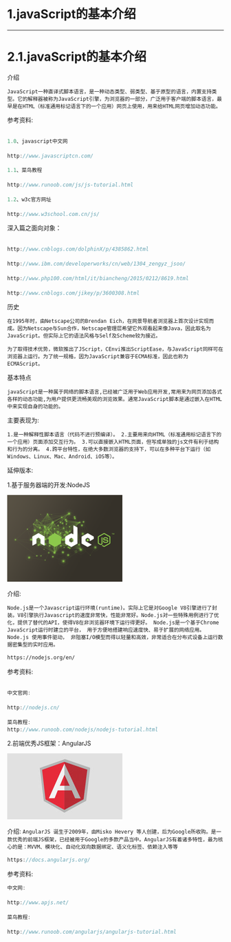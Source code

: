 # 1.javaScript的基本介绍

---
# 2.1.javaScript的基本介绍

介绍

`
JavaScript一种直译式脚本语言，是一种动态类型、弱类型、基于原型的语言，内置支持类型。它的解释器被称为JavaScript引擎，为浏览器的一部分，广泛用于客户端的脚本语言，最早是在HTML（标准通用标记语言下的一个应用）网页上使用，用来给HTML网页增加动态功能。
`

参考资料:

```javascript

1.0、javascript中文网

http://www.javascriptcn.com/

1.1、菜鸟教程

http://www.runoob.com/js/js-tutorial.html

1.2、w3c官方网址

http://www.w3school.com.cn/js/

```

深入篇之面向对象：

```javascript

http://www.cnblogs.com/dolphinX/p/4385862.html

http://www.ibm.com/developerworks/cn/web/1304_zengyz_jsoo/

http://www.php100.com/html/it/biancheng/2015/0212/8619.html

http://www.cnblogs.com/jikey/p/3600308.html
```


历史

`
在1995年时，由Netscape公司的Brendan Eich，在网景导航者浏览器上首次设计实现而成。因为Netscape与Sun合作，Netscape管理层希望它外观看起来像Java，因此取名为JavaScript。但实际上它的语法风格与Self及Scheme较为接近。
`

`
为了取得技术优势，微软推出了JScript，CEnvi推出ScriptEase，与JavaScript同样可在浏览器上运行。为了统一规格，因为JavaScript兼容于ECMA标准，因此也称为ECMAScript。
`

基本特点

`
javaScript是一种属于网络的脚本语言,已经被广泛用于Web应用开发,常用来为网页添加各式各样的动态功能,为用户提供更流畅美观的浏览效果。通常JavaScript脚本是通过嵌入在HTML中来实现自身的功能的。
`

主要表现为:

`
1.是一种解释性脚本语言（代码不进行预编译）。
2.主要用来向HTML（标准通用标记语言下的一个应用）页面添加交互行为。
3.可以直接嵌入HTML页面，但写成单独的js文件有利于结构和行为的分离。
4.跨平台特性，在绝大多数浏览器的支持下，可以在多种平台下运行（如Windows、Linux、Mac、Android、iOS等）。
`

延伸版本:

1.基于服务器端的开发:NodeJS

![NodeJS](images/nodejs.jpg "node.js")


介绍:

`Node.js是一个Javascript运行环境(runtime)。实际上它是对Google V8引擎进行了封装。V8引擎执行Javascript的速度非常快，性能非常好。Node.js对一些特殊用例进行了优化，提供了替代的API，使得V8在非浏览器环境下运行得更好。
   Node.js是一个基于Chrome JavaScript运行时建立的平台， 用于方便地搭建响应速度快、易于扩展的网络应用。Node.js 使用事件驱动， 非阻塞I/O模型而得以轻量和高效，非常适合在分布式设备上运行数据密集型的实时应用。`
```html
https://nodejs.org/en/
```
参考资料:
```javascript

中文官网:

http://nodejs.cn/

菜鸟教程:
http://www.runoob.com/nodejs/nodejs-tutorial.html
```

2.前端优秀JS框架：AngularJS

![NodeJS](images/angularJS.jpg "angular.js")

介绍:
`
AngularJS 诞生于2009年，由Misko Hevery 等人创建，后为Google所收购。是一款优秀的前端JS框架，已经被用于Google的多款产品当中。AngularJS有着诸多特性，最为核心的是：MVVM、模块化、自动化双向数据绑定、语义化标签、依赖注入等等
`

```javascript
https://docs.angularjs.org/
```

参考资料:

```javascript
中文网:

http://www.apjs.net/

菜鸟教程:

http://www.runoob.com/angularjs/angularjs-tutorial.html


```



